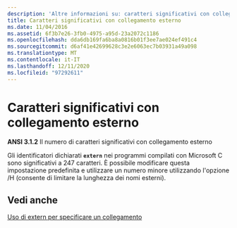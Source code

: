 ```yaml
---
description: 'Altre informazioni su: caratteri significativi con collegamento esterno'
title: Caratteri significativi con collegamento esterno
ms.date: 11/04/2016
ms.assetid: 6f3b7e26-3fb0-4975-a95d-23a2072c1186
ms.openlocfilehash: dda6db169fa6ba8a0816b01f3ee7ae024ef491c4
ms.sourcegitcommit: d6af41e42699628c3e2e6063ec7b03931a49a098
ms.translationtype: MT
ms.contentlocale: it-IT
ms.lasthandoff: 12/11/2020
ms.locfileid: "97292611"
---
```

# <a name="significant-characters-with-external-linkage"></a>Caratteri significativi con collegamento esterno

**ANSI 3.1.2** Il numero di caratteri significativi con collegamento esterno

Gli identificatori dichiarati **`extern`** nei programmi compilati con Microsoft C sono significativi a 247 caratteri. È possibile modificare questa impostazione predefinita e utilizzare un numero minore utilizzando l'opzione /H (consente di limitare la lunghezza dei nomi esterni).

## <a name="see-also"></a>Vedi anche

[Uso di extern per specificare un collegamento](../cpp/extern-cpp.md)
